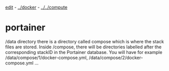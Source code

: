 [edit](https://github.com/2cld/netstack/edit/master/docs/lan/compute/docker/docker-portal-portainer.md) - [../docker](../) - [../../compute](../../)
# portainer

/data directory there is a directory called compose which is where the stack files are stored. 
Inside /compose, there will be directories labelled after the corresponding stackID in the Portainer database. 
You will have for example /data/compose/1/docker-compose.yml, /data/compose/2/docker-compose.yml ...
